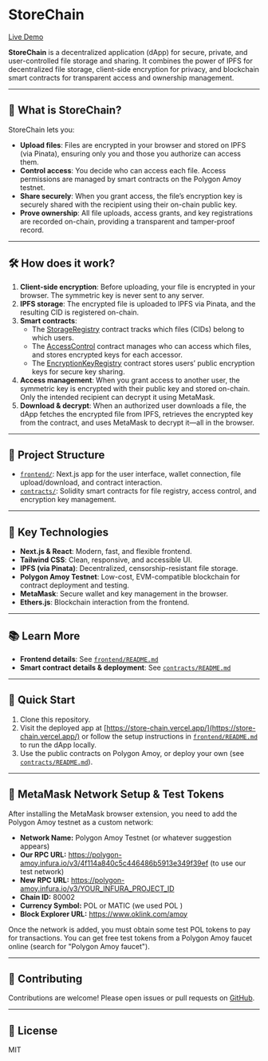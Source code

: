 # StoreChain

[Live Demo](https://store-chain.vercel.app/)

**StoreChain** is a decentralized application (dApp) for secure, private, and user-controlled file storage and sharing. It combines the power of IPFS for decentralized file storage, client-side encryption for privacy, and blockchain smart contracts for transparent access and ownership management.

---

## 🌟 What is StoreChain?

StoreChain lets you:

- **Upload files**: Files are encrypted in your browser and stored on IPFS (via Pinata), ensuring only you and those you authorize can access them.
- **Control access**: You decide who can access each file. Access permissions are managed by smart contracts on the Polygon Amoy testnet.
- **Share securely**: When you grant access, the file’s encryption key is securely shared with the recipient using their on-chain public key.
- **Prove ownership**: All file uploads, access grants, and key registrations are recorded on-chain, providing a transparent and tamper-proof record.

---

## 🛠️ How does it work?

1. **Client-side encryption**: Before uploading, your file is encrypted in your browser. The symmetric key is never sent to any server.
2. **IPFS storage**: The encrypted file is uploaded to IPFS via Pinata, and the resulting CID is registered on-chain.
3. **Smart contracts**:
   - The [StorageRegistry](contracts/README.md) contract tracks which files (CIDs) belong to which users.
   - The [AccessControl](contracts/README.md) contract manages who can access which files, and stores encrypted keys for each accessor.
   - The [EncryptionKeyRegistry](contracts/README.md) contract stores users’ public encryption keys for secure key sharing.
4. **Access management**: When you grant access to another user, the symmetric key is encrypted with their public key and stored on-chain. Only the intended recipient can decrypt it using MetaMask.
5. **Download & decrypt**: When an authorized user downloads a file, the dApp fetches the encrypted file from IPFS, retrieves the encrypted key from the contract, and uses MetaMask to decrypt it—all in the browser.

---

## 🧩 Project Structure

- [`frontend/`](frontend/README.md): Next.js app for the user interface, wallet connection, file upload/download, and contract interaction.
- [`contracts/`](contracts/README.md): Solidity smart contracts for file registry, access control, and encryption key management.

---

## 🔗 Key Technologies

- **Next.js & React**: Modern, fast, and flexible frontend.
- **Tailwind CSS**: Clean, responsive, and accessible UI.
- **IPFS (via Pinata)**: Decentralized, censorship-resistant file storage.
- **Polygon Amoy Testnet**: Low-cost, EVM-compatible blockchain for contract deployment and testing.
- **MetaMask**: Secure wallet and key management in the browser.
- **Ethers.js**: Blockchain interaction from the frontend.

---

## 📚 Learn More

- **Frontend details**: See [`frontend/README.md`](frontend/README.md)
- **Smart contract details & deployment**: See [`contracts/README.md`](contracts/README.md)

---

## 🚀 Quick Start

1. Clone this repository.
2. Visit the deployed app at [https://store-chain.vercel.app/](https://store-chain.vercel.app/) or follow the setup instructions in [`frontend/README.md`](frontend/README.md) to run the dApp locally.
3. Use the public contracts on Polygon Amoy, or deploy your own (see [`contracts/README.md`](contracts/README.md)).

---

## 🦊 MetaMask Network Setup & Test Tokens

After installing the MetaMask browser extension, you need to add the Polygon Amoy testnet as a custom network:

- **Network Name:** Polygon Amoy Testnet (or whatever suggestion appears)
- **Our RPC URL:** https://polygon-amoy.infura.io/v3/4f114a840c5c446486b5913e349f39ef (to use our test network)
- **New RPC URL:** https://polygon-amoy.infura.io/v3/YOUR_INFURA_PROJECT_ID
- **Chain ID:** 80002
- **Currency Symbol:** POL or MATIC (we used POL )
- **Block Explorer URL:** https://www.oklink.com/amoy

Once the network is added, you must obtain some test POL tokens to pay for transactions. You can get free test tokens from a Polygon Amoy faucet online (search for "Polygon Amoy faucet").

---

## 🤝 Contributing

Contributions are welcome! Please open issues or pull requests on [GitHub](https://github.com/Nish-077/StoreChain).

---

## 📄 License

MIT
